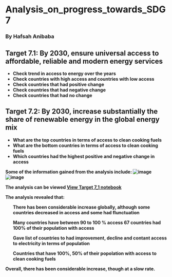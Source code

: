 # Analysis_on_progress_towards_SDG7
### By Hafsah Anibaba


## Target 7.1: By 2030, ensure universal access to affordable, reliable and modern energy services
<b>

* Check trend in access to energy over the years
* Check countries with high access and countries with low access
* Check countries that had positive change
* Check countries that had negative change
* Check countries that had no change

## Target 7.2: By 2030, increase substantially the share of renewable energy in the global energy mix


*   What are the top countries in terms of access to clean cooking fuels
*   What are the bottom countries in terms of access to clean cooking fuels
*   Which countries had the highest positive and negative change in access

Some of the information gained from the analysis include:
![image](https://drive.google.com/uc?export=view&id=1MecppttXRYiko8foxc5e-O5dlpr6-t6k)
![image](https://drive.google.com/uc?export=view&id=1JtMCdXy4LpegWcRgO20EHTdcIrPN1Tqx)

The analysis can be viewed <a href='https://nbviewer.org/github/Hafsah2020/progress_on_SDG7/blob/main/Target%207_1/analysis/Target_7_1.ipynb'>View Target 7_1 notebook</a>

The analysis revealed that:
<ul>There has been considerable increase globally, although some countries decreased in access and some had flunctuation </ul>
<ul>Many countries have between 90 to 100 % access 67 countries had 100% of their population with access </ul>
<ul>Gave list of countries to had improvement, decline and contant access to electricity in terms of population </ul>
<ul>Countries that have 100%, 50% of their popolation with access to clean cooking fuels</ul>




Overall, there has been considerable increase, though at a slow rate.

